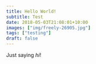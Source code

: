 ```yaml
---
title: Hello World!
subtitle: Test
date: 2018-05-03T21:08:01+10:00
images: ["img/freely-26905.jpg"]
tags: ["testing"]
draft: false
---
```

Just saying *hi*!

